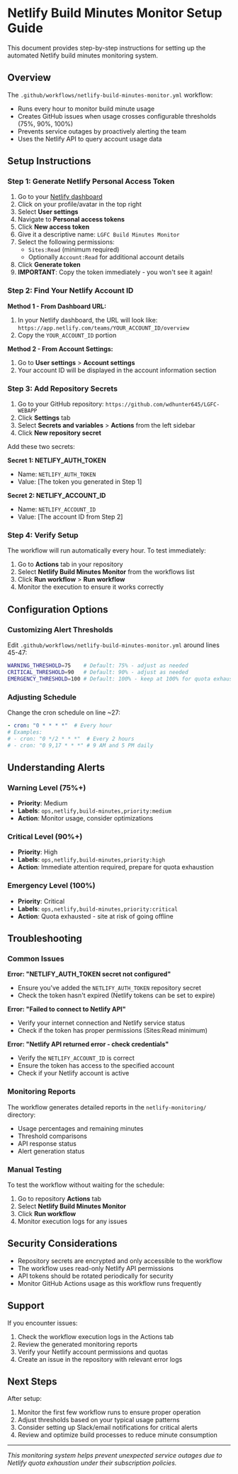 # Netlify Build Minutes Monitor Setup Guide

This document provides step-by-step instructions for setting up the automated Netlify build minutes monitoring system.

## Overview

The `.github/workflows/netlify-build-minutes-monitor.yml` workflow:
- Runs every hour to monitor build minute usage
- Creates GitHub issues when usage crosses configurable thresholds (75%, 90%, 100%)
- Prevents service outages by proactively alerting the team
- Uses the Netlify API to query account usage data

## Setup Instructions

### Step 1: Generate Netlify Personal Access Token

1. Go to your [Netlify dashboard](https://app.netlify.com/)
2. Click on your profile/avatar in the top right
3. Select **User settings**
4. Navigate to **Personal access tokens**
5. Click **New access token**
6. Give it a descriptive name: `LGFC Build Minutes Monitor`
7. Select the following permissions:
   - `Sites:Read` (minimum required)
   - Optionally `Account:Read` for additional account details
8. Click **Generate token**
9. **IMPORTANT**: Copy the token immediately - you won't see it again!

### Step 2: Find Your Netlify Account ID

**Method 1 - From Dashboard URL:**
1. In your Netlify dashboard, the URL will look like: `https://app.netlify.com/teams/YOUR_ACCOUNT_ID/overview`
2. Copy the `YOUR_ACCOUNT_ID` portion

**Method 2 - From Account Settings:**
1. Go to **User settings** > **Account settings**
2. Your account ID will be displayed in the account information section

### Step 3: Add Repository Secrets

1. Go to your GitHub repository: `https://github.com/wdhunter645/LGFC-WEBAPP`
2. Click **Settings** tab
3. Select **Secrets and variables** > **Actions** from the left sidebar
4. Click **New repository secret**

Add these two secrets:

**Secret 1: NETLIFY_AUTH_TOKEN**
- Name: `NETLIFY_AUTH_TOKEN`
- Value: [The token you generated in Step 1]

**Secret 2: NETLIFY_ACCOUNT_ID**  
- Name: `NETLIFY_ACCOUNT_ID`
- Value: [The account ID from Step 2]

### Step 4: Verify Setup

The workflow will run automatically every hour. To test immediately:

1. Go to **Actions** tab in your repository
2. Select **Netlify Build Minutes Monitor** from the workflows list
3. Click **Run workflow** > **Run workflow**
4. Monitor the execution to ensure it works correctly

## Configuration Options

### Customizing Alert Thresholds

Edit `.github/workflows/netlify-build-minutes-monitor.yml` around lines 45-47:

```bash
WARNING_THRESHOLD=75    # Default: 75% - adjust as needed
CRITICAL_THRESHOLD=90   # Default: 90% - adjust as needed  
EMERGENCY_THRESHOLD=100 # Default: 100% - keep at 100% for quota exhaustion
```

### Adjusting Schedule

Change the cron schedule on line ~27:
```yaml
- cron: "0 * * * *"  # Every hour
# Examples:
# - cron: "0 */2 * * *"  # Every 2 hours
# - cron: "0 9,17 * * *" # 9 AM and 5 PM daily
```

## Understanding Alerts

### Warning Level (75%+)
- **Priority**: Medium
- **Labels**: `ops,netlify,build-minutes,priority:medium`
- **Action**: Monitor usage, consider optimizations

### Critical Level (90%+)
- **Priority**: High  
- **Labels**: `ops,netlify,build-minutes,priority:high`
- **Action**: Immediate attention required, prepare for quota exhaustion

### Emergency Level (100%)
- **Priority**: Critical
- **Labels**: `ops,netlify,build-minutes,priority:critical`  
- **Action**: Quota exhausted - site at risk of going offline

## Troubleshooting

### Common Issues

**Error: "NETLIFY_AUTH_TOKEN secret not configured"**
- Ensure you've added the `NETLIFY_AUTH_TOKEN` repository secret
- Check the token hasn't expired (Netlify tokens can be set to expire)

**Error: "Failed to connect to Netlify API"**
- Verify your internet connection and Netlify service status
- Check if the token has proper permissions (Sites:Read minimum)

**Error: "Netlify API returned error - check credentials"**  
- Verify the `NETLIFY_ACCOUNT_ID` is correct
- Ensure the token has access to the specified account
- Check if your Netlify account is active

### Monitoring Reports

The workflow generates detailed reports in the `netlify-monitoring/` directory:
- Usage percentages and remaining minutes
- Threshold comparisons  
- API response status
- Alert generation status

### Manual Testing

To test the workflow without waiting for the schedule:
1. Go to repository **Actions** tab
2. Select **Netlify Build Minutes Monitor**
3. Click **Run workflow**
4. Monitor execution logs for any issues

## Security Considerations

- Repository secrets are encrypted and only accessible to the workflow
- The workflow uses read-only Netlify API permissions
- API tokens should be rotated periodically for security
- Monitor GitHub Actions usage as this workflow runs frequently

## Support

If you encounter issues:
1. Check the workflow execution logs in the Actions tab
2. Review the generated monitoring reports
3. Verify your Netlify account permissions and quotas
4. Create an issue in the repository with relevant error logs

## Next Steps

After setup:
1. Monitor the first few workflow runs to ensure proper operation
2. Adjust thresholds based on your typical usage patterns
3. Consider setting up Slack/email notifications for critical alerts
4. Review and optimize build processes to reduce minute consumption

---

*This monitoring system helps prevent unexpected service outages due to Netlify quota exhaustion under their subscription policies.*